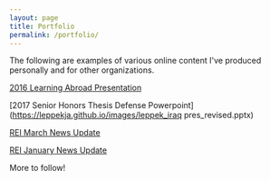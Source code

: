 ```yaml
---
layout: page
title: Portfolio
permalink: /portfolio/
---
```

The following are examples of various online content I've produced personally and for other organizations. 

[2016 Learning Abroad Presentation](https://www.youtube.com/watch?v=uneK7iSBot4)

[2017 Senior Honors Thesis Defense Powerpoint](https://leppekja.github.io/images/leppek_iraq pres_revised.pptx) 

[REI March News Update](https://reicenter.org/about/news/2017-rei-projects-across-michigan)

[REI January News Update](https://reicenter.org/about/news/apply-to-the-2017-innovation-fellows-program)



More to follow!
